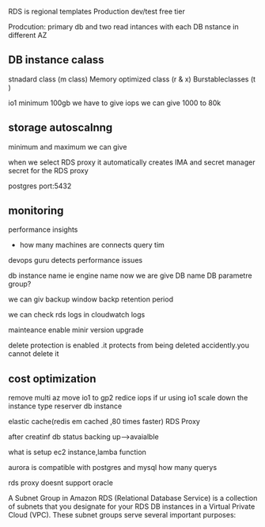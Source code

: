 RDS is regional
templates 
Production
dev/test
free tier


Prodcution: primary db and two read intances with each DB nstance in different AZ

DB instance calass
--
stnadard class (m class)
Memory optimized class (r & x)
Burstableclasses (t )

io1 minimum 100gb we have to give
iops we can give 1000 to 80k

storage autoscalnng
---
minimum and maximum we can give

when we select RDS proxy it automatically
 creates IMA and secret manager secret for the RDS proxy

postgres port:5432


monitoring 
---
performance insights
- how many machines are connects
query tim


devops guru detects performance issues


db instance name ie engine name
now we are give DB name
DB parametre group?

we can giv backup window
backp retention period

we can check rds logs in cloudwatch logs

mainteance
enable minir version upgrade


delete protection is enabled .it protects from being deleted accidently.you cannot delete it

cost optimization
---
remove multi az
move io1 to gp2
redice iops if ur using io1
scale down the instance type
reserver db instance



elastic cache(redis em cached ,80 times faster)
RDS Proxy

after creatinf db status backing up-->avaialble

what is setup ec2 instance,lamba function

aurora is compatible with postgres and mysql
how many querys


rds proxy doesnt support oracle


A Subnet Group in Amazon RDS (Relational Database Service) is a collection of subnets that you designate for your RDS DB instances in a Virtual Private Cloud (VPC). These subnet groups serve several important purposes:
